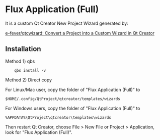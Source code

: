 Flux Application (Full)
=============================

It is a custom Qt Creator New Project Wizard generated by:

[e-fever/qtcwizard: Convert a Project into a Custom Wizard in Qt Creator](https://github.com/e-fever/qtcwizard)

Installation 
------------

Method 1) qbs

```
    qbs install -v
```

Method 2) Direct copy

For Linux/Mac user, copy the folder of "Flux Application (Full)" to 

```
$HOME/.config/QtProject/qtcreator/templates/wizards
```

For Windows users, copy the folder of "Flux Application (Full)" to 

```
%APPDATA%\QtProject\qtcreator\templates\wizards 
```

Then restart Qt Creator, choose File > New File or Project > Application, look for "Flux Application (Full)".